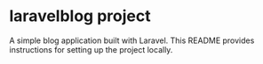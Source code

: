# laravelblog project
A simple blog application built with Laravel. This README provides instructions for setting up the project locally.

